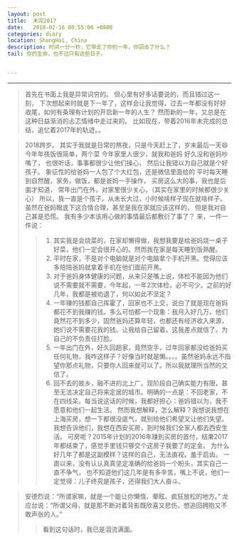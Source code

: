 ```yaml
---
layout: post
title:  未完2017
date:   2018-02-16 00:55:00 +0800
categories: diary
location: ShangHai, China
description: 时间一分一秒，它带走了你的一年，你回击了什么？
tail: 你的生命，也不过只有这些日子。


---
```

---

> 首先在书面上我是异常词穷的。
  但心里有好多话要说的，而且错过这一刻，
  下次想起来时就是下一年了，这样会让我觉得，过去一年都没有好好收尾，如何有条理有计划的开启新一年的人生？
  然而新的一年，又总是在这种日益渐消的忐忑情绪中走过来的。
  比如现在，带着2016年未完成的总结，追忆着2017年的轨迹。。
 
> 2018跨岁。
  其实于我就是日常的熬夜，只是今天赶上了，岁末最后一天😄
  今年年夜饭很简单，两个菜
  今年家里人很少，就我和爸妈
  好久没和爸妈吵嘴了，
  也很听话，事事都很少让他们操心，
  然后让我错以为自己就是个好孩子。
  象征性的给爸妈一人包了个大红包，还是微信里面给的
  平时每天睡到自然醒，家务，做饭，都是爸妈一手操作，
  买房这么大的事，我也是后面才知道，
  常年出门在外，对家里很少关心，（其实在家里的时候都很少关心）
  所以，我一直是个孩子。从未长大过，小时候啥样子现在就啥样子。
  虽然在爸妈眼底下这合情合理，甚至是我在家就应该这样的，
  但是我对自己甚是恐慌。
  我有多少本该用心做的事情最后都敷衍了事了？
  来，一件一件说：
  >>1. 其实我是会烧菜的，在家却懒得做，我想我要是给爸妈烧一桌子好菜，他们一定会很开心的。然而我在家是每天睡到饭熟醒。
  >>2. 平时在家，不是对个电脑就是对个电脑拿个手机开黑。觉得应该多陪陪爸妈就拿着手机在他们面前开黑。
  >>3. 对于爸妈身体健康的问题，从来只是嘴上说，体检不能因为他们说不需要就不需要，今年起，一年2次体检，必不可少。之前的好几年，我都是被劝退了，何以如此不坚定？
  >>4. 一年赚的钱都自己挥霍了，回家也不上交，说白了就是现在爸妈都花不到我赚的钱。多么可怕都一个现象：我月入好几万，他们竟然花不到多少，固然爸妈还算年轻，也都还有经济收入来源，她们说不需要花我的钱。让我给自己留着。这我差点就信了。为自己的不负责任打脸。
  >>5. 一年出门在外，好久回趟家，竟然空手，过年回家都没给爸妈买任何礼物，我咋这样子？好像当时就是懒。。。。虽然爸妈永远不指望你那点礼物，只要你人回来就可以了。所以我就理所当然的又信了。
  >>6. 回不去的故乡，融不进的北上广。现阶段自己确实能力有限，甚至无法决定自己将来定居的城市。明确的一点是：不回老家，不在四线呆。每当说这话的时候，我都好担心：爸妈错以为，我不愿意和他们一起生活。
  然而我想解释，怎么解释？我想说我想在上海买房，想一下都很没底气，就别给他们希望又让他们失望。
  我想告诉他们，我想在西安买房，到时候我们全家人都去西安生活。
  可房呢？2015年计划的2016年赚到买房的首付，结果2017年都结束了，感觉手里钱只够交个这房子我要了的定金。
  为什么好几年了都是这副模样？这样的自己，无法直视。羞于启齿。
  一直以来，没有认认真真坚定准确的给爸妈一个盼头，其实自己一直不争气，
  也不知道他们这几年是有多辛苦，嘴上不说，他们一定觉得：儿子终究是孩子，还得我们大人奋斗。
  
  
> 安德烈说：“所谓家嘛，就是一个能让你懒惰、晕眩、疯狂放松的地方。”
  龙应台说：“所谓父母，就是那不断对着背影既欣喜又悲伤，想追回拥抱又不敢声张的人。”
  >> 看到这句话时，我已是泪流满面。
